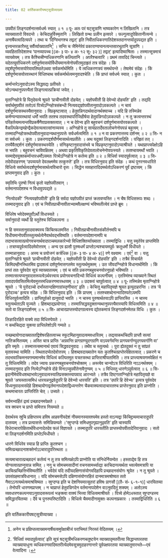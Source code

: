 ```yaml
---
title: 02 वार्तिककारीयषट्सूत्रीव्याख्या

---
```

उपवीतं लिङ्गदर्शनात्सर्वधर्मः स्यात् ॥ १ ॥ पू॰
अतः परं षट्सूत्राणि भाष्यकारेण न लिखितानि । तत्र व्याख्यातारो विवदन्ते । केचिदाहुर्विस्मृतानि । लिखितो ग्रन्थः प्रलीन इत्यपरे । फल्गुत्वादुपेक्षितानीत्यन्ये । अनार्षेयत्वादित्यपरे । तथा च ‘दिग्विभागश्च तद्वत्’ इति निवीताधिकरणातिदेशस्तदानन्तर्यादुपपद्यत इति । वृत्त्यन्तरकारैस्तु सर्वैर्व्याख्यातानि[^1] । सन्ति च जैमिनेरेवं प्रकाराण्यप्यनत्यन्तसारभूतानि सूत्राणि । व्यवहितातिदेशाश्च ‘पानव्यापच्च \[(अ॰ ३ पा॰ ४ अ॰ १२ सू॰ ३२ )\]  तद्वत्’ इत्यादिष्वाश्रिताः । तस्मात्सूत्रमात्रं व्याख्येयम् । तत्र कैश्चित्त्रीण्यधिकरणानि कल्पितानि । अपरैश्चत्वारि । प्रथमं तावदिदं चिन्त्यते । यदेतत्पूर्वाधिकरणे दर्शपूर्णमासयोर्विधीयमानत्वेनोपवीतमुदाहृतं तत्र संदेहः । किं तद्दर्शपूर्णमासयोरेवावतिष्ठतेऽथवा सर्वकर्मार्थमिति । ये त्वधिकरणत्रयं समर्थयन्ते । तेषामेवं संदेहः । किं दर्शपूर्णमासयोरवस्थानं विधिश्चाथ सर्वकर्मार्थत्वमनुवादश्चेति । किं प्राप्तं सर्वधर्मः स्यात् । कुतः ।

[^1]: अनेन च प्रक्षिप्तत्वाख्यमनार्षेयत्वमुपेक्षाबीजं पराभिमतं निरस्तं वेदितव्यम् ।


कर्मान्तरेऽनुवादोऽस्य सिद्धवद्यः प्रतीयते ।  
सोऽन्यथानुपपत्त्यैतां लिङ्गत्वात्प्रक्रियां जयेत् ।  


मृताग्निहोत्रे हि पितृदेवत्ये श्रूयते ‘प्राचीनावीती दोहयेत् । यज्ञोपवीती हि देवेभ्यो दोहयति’ इति । तद्यदि सर्वार्थमुपवीतं ततोऽयं पित्र्येऽग्निहोत्रसंबन्धी नित्यवद्यज्ञोपवीतानुवादोऽवकल्पते । न चायं दर्शपूर्णमासस्थस्यैवानुवादः । विप्रकृष्टत्वात् । हेतुवन्निगदार्थवादानर्थक्याच्च । यदि हि तस्मिन्नेव कर्मण्यन्यावस्थायां धर्मो भवति ततश्च तदवस्थापरिजिहीर्षया हेतुवन्निगदोऽवकल्पते । न तु क्रत्वन्तरस्थं परिहर्तव्यमत्यन्तविप्रकर्षेणैवाप्रसक्तत्वात् । न च देवेभ्य इति बहुवचनं दर्शपूर्णमासयोरवकल्पते । वैकल्पिकेन्द्रमहेन्द्रैकदेवत्यत्वात्सांनाय्यस्य । अग्निहोत्रे तु सायंप्रातर्देवतालोचनेनोपपन्नं बहुत्वम् । तस्मादग्निहोत्रस्थोपवीतानुवादान्यथानुपपत्तेः सर्वधर्मत्वमिति ॥ १ ॥
न वा प्रकरणात्तस्य दर्शनम् ॥ २ ॥ सि॰
न वा सर्वधर्मः । कुतः । प्रकरणाद्दर्शपौर्णमासार्थत्वप्रतीतेः । अथ यदुक्तं लिङ्गदर्शनादिति । परिहृतं तत् । तस्यैवैतद्दर्शनं दर्शपूर्णमासस्थस्येति । संनिकृष्टानुवादासंभवे च विप्रकृष्टानुवादोऽप्याश्रीयते । यथाप्राप्त्यपेक्षोऽहि स भवति । बहुवचनं चाविवक्षितम् । अथवा प्रकृतिविकृतिदेवतालोचनेनोपपत्स्यते । ततश्चायमर्थो भवति । यस्माद्देवयुक्तकर्मान्तरधर्मोऽयमतः पित्र्येऽग्निहोत्रे न कर्तव्य इति ॥ २ ॥
विधिर्वा स्यादपूर्वत्वात् ॥ ३ ॥ सि॰
तदेवोदाहरणम् ‘उपव्ययते देवलक्ष्ममेव तत्कुरुते’ इति । तत्र विधिरनुवाद इति संदेहः । कथं पुनरनवधारिते विधित्वे सर्वार्थत्वदर्शपूर्णमासार्थत्वविचारो वृत्तः । सिद्धेन व्यवहारादिदमर्थतोऽधिकरणं पूर्वं द्रष्टव्यम् । किं प्राप्तमनुवाद इति । कुतः ।

स्मृतिभिः पुरुषो नित्यं कृतो यज्ञोपवीतवान् ।  
वर्तमानापदेशश्च न विधावुपपद्यते ॥  


‘नित्योदकी’ ‘नित्ययज्ञोपवीती’ इति हि सर्वदा यज्ञोपवीतं प्राप्तं क्रतावप्यस्ति । न चैष विधिसरूपः शब्दः । तस्मादनुवाद इति । एवं च निवीतप्राचीनावीताभ्यामवैलक्षण्यं भविष्यतीत्येवं प्राप्ते ब्रूमः ।

विधिरेष भवेदेवमपूर्वोऽर्थो विधास्यते ।  
सर्वानुवादो व्यर्थो हि स्तुतेश्च विधिकल्पना ॥  


न हि समस्तानुवादवाक्यस्य किंचित्फलमस्ति । निवीतप्राचीनावीतसंकीर्तनमपि च विधीयमानोपवीतस्तुत्यर्थत्वेनैवार्थवद्भविष्यति । वर्तमानापदेशानामपि च तदाभासत्वात्प्रयोगवचनार्थवादपञ्चमलकारेभ्यो विधिशक्तिर्व्याख्याता । तस्माद्विधिः । यत्तु स्मृतेरेव प्राप्तमिति । तत्राप्यपूर्वत्वादिदमेवोत्तरम् । अन्य एव ह्यसौ पुरुषधर्मं प्राप्तोऽन्यश्चायमपूर्वः क्रतुधर्मो विधीयते । तस्मान्नानुवादः । अस्य च प्रयोजनं कर्त्रधिक \[(अ॰ ३ पा॰ ४ अ॰ ४)\] रणे वक्ष्यामः । एवं[^2] वा । यत्तु मृताग्निहोत्रे श्रूयते ‘प्राचीनावीती दोहयेत् । यज्ञोपवीती हि देवेभ्यो दोहयति’ इति । तत्रैवं विचार्यते किमिदम्हीनस्थितमिव द्वादशत्वं दर्शपूर्णमासगतमेव स्तुत्यर्थमुक्तम् । उत जीवदग्निहोत्रे विधानार्थमिति । किं प्राप्तं ततः पूर्ववदेव सूत्रं व्याख्यातव्यम् । एवं च सति प्रकरणबहुवचनयोरनुग्रहो भविष्यति । तस्मात्सत्यप्यनुवादसरूपत्वेऽर्थवत्त्वाय प्रयोगवचनादिभ्यो विधित्वं कल्पनीयम् । एतस्मिंश्च व्याख्याने स्थितं तावदपर्यवसितमित्येवमुत्तरमधिकरणमारब्धव्यम् ॥ ३ ॥
उदक्त्वं चापूर्वत्वात् ॥ ४ ॥ पू॰
तस्मिन्नेव मृताग्निहोत्रे श्रूयते । ‘ये पुरोदञ्चो दर्भांस्तान्दक्षिणाग्रांस्तृणीयात्’ इति । केचित्तु महापितृयज्ञे श्रूयत इत्युदाहरन्ति । तत्र ‘ये पुरोदञ्चः’ इत्यत्र संदेहः । किं विधिरनुवाद इति । किं प्राप्तम् । ततश्चशब्देनान्वादिश्यतेऽयमपि विधिरपूर्वत्वादिति । प्राप्तिपूर्वको ह्यनुवादो भवति । न चास्य पुरुषार्थतयाऽपि प्राप्तिरस्ति । न चास्य स्तुत्यर्थताऽपि युज्यते । हिशब्दाद्यप्रयोगात् । तस्मात्सिद्धवदुक्तान्यथानुपपत्त्यैवास्यापि विधित्वमिति ॥ ४ ॥
सतो वा लिङ्गदर्शनम् ॥ ५ ॥ सि॰
आचारप्राप्तस्योदगग्रत्वस्य द्योतकमात्रं लिङ्गदर्शनमेतन्न विधिः । कुतः ।

[^2]: ‘विधिर्वा स्यादपूर्वत्वात्’ इति सूत्रं षट्सूत्रीमधिकरणचतुष्टयेन व्याख्यातृमतरीत्या सिद्धान्तपरतया व्याख्यायाधुना व्यधिकरणवादिमतरीत्येदमेवसूत्रमुदाहरणान्तरे पूर्वपक्षपरतया व्याख्यातुमारभते—एवं वेत्यादिना ।


लिङादिरहिते वाक्ये तदा विधिरुपेयते ।  
न कथंचिद्यदा युक्त्या प्राप्तिलेशोऽपि गम्यते ॥  


यच्छब्दयोगादाख्याततद्विशेषरहितत्वाच्च स्फुटमिहानुवादत्वमवधारितम् । तद्ययाकथंचिदपि प्राप्तौ सत्यां नातिक्रमितव्यम् । अस्ति चात्र प्राप्तिः ‘अग्रवन्ति प्रागग्राण्युदगग्राणि वाऽपवर्गवन्ति प्रागपवर्गाण्युदगपवर्गाणि वा’ इति स्मृतेः । तस्मात्तत्समानार्थ एवायं सिद्धवदनुवादः । तथैव च स्तुत्यर्थः । पुरा ह्येतदुक्तं न तु सांप्रतं मृतावस्था यामिति । स्थितादप्येतदेवोत्तरम् । हिशब्दवदाख्यातेन यतः कुतश्चित्प्राप्तेरपेक्षितत्वात् । प्रकरणे च तदभावात्किमनवगम्यमानमेव विधित्वं कल्पितमुत यत्रतत्रस्था प्राप्तिराश्रीयतामिति । तत्र प्राप्त्याश्रयणमपेक्षितं न तु विधित्वमिति । तदेव ज्यायः प्रकरणबहुवचनयोश्चोक्तम् । अस्त्येव चान्योऽत्र विधिरिति नाऽऽनर्थक्यम् । तस्मादनुवाद इति नित्येऽग्निहोत्रे दोहे विनाऽप्युपवीतेनावैगुण्यम् ॥ ५ ॥
विधिस्तु धारणेऽपूर्वत्वात् ॥ ६ ॥ सि॰
इदानीमेवंविधशब्दाभावेऽनुवादत्वस्यातिप्रसक्तस्यापवाद आरभ्यते । तत्रैव दिष्टगताग्निहोत्रे महापितृयज्ञे वा श्रूयते ‘अघस्तात्समिधं धारयन्ननुद्रवेदुपरि हि देवेभ्यो धारयति’ इति । तत्र ‘उपरि हि देवेभ्यः’ इत्यत्र पूर्ववदेव विध्यनुवादत्वसंदेहे हिशब्दयोगाद्वर्तमानापदेशाद्विध्यन्तरेण चैकवाक्यत्वादाचारतश्च प्राप्तेरनुवाद इति प्राप्नोति । कथमाचारतः प्राप्तिरिति चेत् । उच्यते ।

सर्वमभ्यर्हितं द्रव्यं प्रच्छादनमपेक्षते ।  
यत्र क्वचन च प्राप्ते समित्तत्र नियम्यते ॥  


देवार्थस्य स्रुचि प्रक्षिप्तस्य हविष आहवनीयदेशं नीयमानस्यावश्यमेव हस्तो वाऽन्यद्वा किंचिद्द्रव्यमाचारादुपरि दातव्यम् । तत्र प्रत्यासत्तेः समिन्नियम्यते ।'स्रुग्दण्डे समिधमुपगृह्यानुद्रवति’ इति चास्यापि विधेराचारापेक्षितार्थविधानादेतदेव फलं विज्ञायते । तस्मादुपरि धारयतीति प्राप्तस्योपवीतादेरिवानुवादः । सतो वा लिङ्गदर्शनमिति प्राप्तेऽभिधीयते ।

धारणे विधिरेव स्यान्न हि प्राप्तिः कुतश्चन ।  
समित्प्रच्छादनाशक्तेर्नाऽऽचारादुपरिस्थता ॥  


सत्यमाचारात्प्रच्छादनं कर्तव्यं न तु तत्र समित्पक्षेऽपि प्राप्नोति या संनिधेर्नियम्येत । हस्ताद्येव हि तत्र योग्यत्वात्प्राप्नुयान्न समित् । ननु च सोमचमसादीनां वचनसामर्थ्याद्या काचिदानत्यर्थता भवत्येवमत्रापि या काचित्प्रच्छित्तिर्भविष्यतीति । भवेदेवं यदि तदीयदक्षिणासंयोगवदिहापि प्रच्छादनसंयोगः श्रूयेत । न तु श्रूयते । उपसंग्रहमात्रविधानात् । यदि सोमचमसेऽपि दक्षिणासंयोगरहितं दानमात्रमश्रोष्यत ततो नैवाऽऽनत्यर्थत्वमाश्रयिष्यत । स्रुग्दण्ड इति च देशनियमात्सुतरां हविषः प्रागसौ  \[(तै॰ सं॰ ६-१-१)\] धारयितव्या । तेनोपरि धारणमप्राप्तम् । न चाप्राप्तं हेतुवन्निगदेन वर्तमानापदेशेन वाऽनुवदितुं शक्यम् । अतोऽस्य व्यवधारणकल्पनयाऽनुवादसरूपत्वं भङ्क्त्वा वाक्यं भित्त्वा विधित्वमाश्रीयते । पित्र्ये होमेऽधस्तात् स्रुग्दण्डस्य समिद्धारयितव्या । दैवे च पुनरुपरिष्टादिति । विधित्वे चैवमादीनामुक्तः कल्पनाप्रकारः । तस्माद्विधिरिति ॥ ६ ॥

इति वार्तिककारीयषट्सूत्रीव्याख्या ।